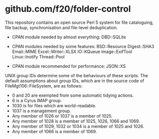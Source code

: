 github.com/f20/folder-control
=============================

This repository contains an open source Perl 5 system for file
cataloguing, file backup, synchronisation and file-level deduplication.

* CPAN module needed by almost everything:
    DBD::SQLite

* CPAN modules needed by some features:
    BSD::Resource
    Digest::SHA3
    Email::MIME
    Excel::Writer::XLSX
    IO::KQueue
    Image::ExifTool
    Linux::Inotify
    Thread::Pool

* CPAN module recommended for performance:
    JSON::XS

UNIX group IDs determine some of the behaviours of these scripts.  The default assumptions about group IDs, which are in the source code of FileMgt106::FileSystem, are as follows:
* 0 and 20 are exempted from some automatic tidying actions.
* 6 is a Cyrus IMAP group.
* 1030 is for files which are world-readable.
* 1037 is a management group.
* Any member of 1026 or 1037 is a member of 1025.
* Any member of 1028 is a member of 1025, 1026, 1066 and 1069.
* Any member of 1029, 1032 or 1034 is a member of 1025 and 1026.
* Any member of 1066 is a member of 1069.

